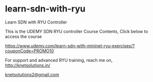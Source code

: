 # learn-sdn-with-ryu
Learn SDN with RYU Controller

This is the UDEMY SDN RYU controller Course Contents, Click below to access the course

https://www.udemy.com/learn-sdn-with-mininet-ryu-exercises/?couponCode=PROMO10


For support and advanced RYU training,  reach me on,
http://knetsolutions.in/

knetsolutions2@gmail.com

